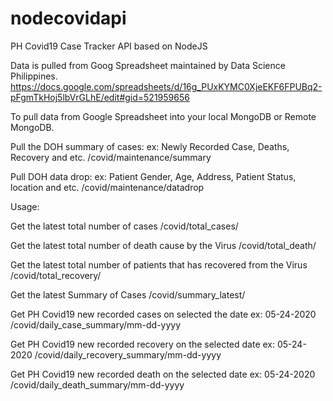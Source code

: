 # nodecovidapi
PH Covid19 Case Tracker API based on NodeJS

Data is pulled from Goog Spreadsheet maintained by Data Science Philippines.
https://docs.google.com/spreadsheets/d/16g_PUxKYMC0XjeEKF6FPUBq2-pFgmTkHoj5lbVrGLhE/edit#gid=521959656

To pull data from Google Spreadsheet into your local MongoDB or Remote MongoDB.

Pull the DOH summary of cases:
ex: Newly Recorded Case, Deaths, Recovery and etc.
/covid/maintenance/summary

Pull DOH data drop:
ex: Patient Gender, Age, Address, Patient Status, location and etc.
/covid/maintenance/datadrop

Usage:

Get the latest total number of cases
/covid/total_cases/

Get the latest total number of death cause by the Virus
/covid/total_death/

Get the latest total number of patients that has recovered from the Virus
/covid/total_recovery/

Get the latest Summary of Cases
/covid/summary_latest/

Get PH Covid19 new recorded cases on selected the date ex: 05-24-2020
/covid/daily_case_summary/mm-dd-yyyy

Get PH Covid19 new recorded recovery on the selected date ex: 05-24-2020
/covid/daily_recovery_summary/mm-dd-yyyy

Get PH Covid19 new recorded death on the selected date ex: 05-24-2020
/covid/daily_death_summary/mm-dd-yyyy
